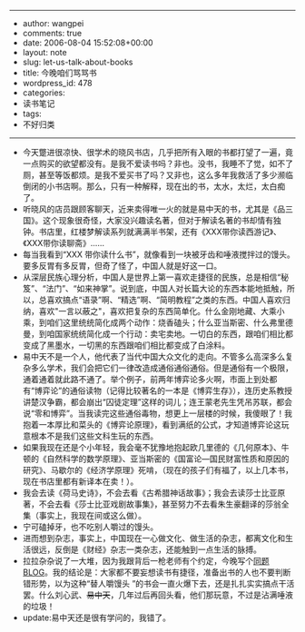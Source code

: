 - --
- author: wangpei
- comments: true
- date: 2006-08-04 15:52:08+00:00
- layout: note
- slug: let-us-talk-about-books
- title: 今晚咱们骂骂书
- wordpress_id: 478
- categories:
- 读书笔记
- tags:
- 不好归类
- --
- 今天蹩进很凉快、很学术的晓风书店，几乎把所有入眼的书都打望了一遍，竟一点购买的欲望都没有。是我不爱读书吗？非也。没书，我睡不了觉，如不了厕，甚至等饭都烦。是我不爱买书了吗？又非也，这么多年我救活了多少濒临倒闭的小书店啊。那么，只有一种解释，现在出的书，太水，太烂，太白痴了。
- 听晓风的店员跟顾客聊天，近来卖得唯一火的就是易中天的书，尤其是《品三国》。这个现象很奇怪，大家没兴趣读名著，但对于解读名著的书却情有独钟。书店里，红楼梦解读系列就满满半书架，还有《XXX带你读西游记》、《XXX带你读聊斋》……
- 每当我看到“XXX 带你读什么书”，就像看到一块被牙齿和唾液搅拌过的馒头。要多反胃有多反胃，但奇了怪了，中国人就是好这一口。
- 从深层民族心理分析，中国人是世界上第一喜欢走捷径的民族，总是相信“秘笈”、“法门”、“如来神掌”。说到底，中国人对长篇大论的东西本能地抵触，所以，总喜欢搞点“语录”啊、“精选”啊、“简明教程”之类的东西。中国人喜欢归纳，喜欢"一言以蔽之"，喜欢把复杂的东西简单化。什么金刚地藏、大乘小乘，到咱们这里统统简化成两个动作：烧香磕头；什么亚当斯密、什么弗里德曼，到咱国家统统简化成一个行动：卖宅卖地。一切白的东西，跟咱们相比都变成了黑墨水，一切黑的东西跟咱们相比都变成了白涂料。
- 易中天不是一个人，他代表了当代中国大众文化的走向。不管多么高深多么复杂多么学术，我们会把它们一律改造成通俗通俗通俗。但是通俗有一个极限，通着通着就此路不通了。举个例子，前两年博弈论多火啊，市面上到处都有“博弈论”的通俗读物（记得比较著名的一本是《博弈生存》），连历史系教授讲楚汉争霸，都会崩出“囚徒定理”这样的词儿；连王蒙老先生凭吊苏联，都会说“零和博弈”。当我读完这些通俗毒物，想更上一层楼的时候，我傻眼了！我抱着一本厚比和菜头的《博弈论原理》，看到满纸的公式，才知道博弈论这玩意根本不是我们这些文科生玩的东西。
- 如果我现在还是个小年轻，我会毫不犹豫地抱起欧几里德的《几何原本》、牛顿的《自然科学的数学原理》、亚当斯密的《国富论—国民财富性质和原因的研究》、马歇尔的《经济学原理》死啃，（现在的孩子们有福了，以上几本书，现在书店里都有新译本在卖！）。
- 我会去读《荷马史诗》，不会去看《古希腊神话故事》；我会去读莎士比亚原著，不会去看《莎士比亚戏剧故事集》，甚至努力不去看朱生豪翻译的莎翁全集（事实上，我现在间或这么做）。
- 宁可磕掉牙，也不吃别人嚼过的馒头。
- 进而想到杂志，事实上，中国现在一心做文化、做生活的杂志，都离文化和生活很远，反倒是《财经》杂志一类杂志，还能触到一点生活的脉搏。
- 拉拉杂杂说了一大堆，因为我跟背后一枪老师有个约定，今晚写个[同题BLOG](http://aw98.blog.hexun.com/4969809_d.html)。我的结论是：大家都不要妄想读书有捷径，准备出书的人也不要判断错形势，以为这种“替人嚼馒头 ”的书会一直火爆下去，还是扎扎实实搞点干活罢。什么刘心武、<strike>易中天</strike>，几年过后再回头看，他们那玩意，不过是沾满唾液的垃圾！
- update:易中天还是很有学问的，我错了。
